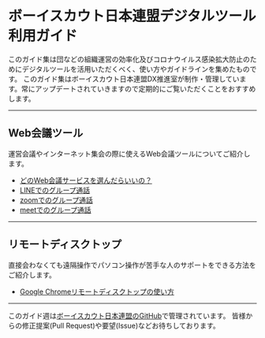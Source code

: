 # ボーイスカウト日本連盟デジタルツール利用ガイド

このガイド集は団などの組織運営の効率化及びコロナウイルス感染拡大防止のためにデジタルツールを活用いただくべく、使い方やガイドラインを集めたものです。
このガイド集はボーイスカウト日本連盟DX推進室が制作・管理しています。常にアップデートされていきますので定期的にご覧いただくことをおすすめします。

-------

## Web会議ツール
運営会議やインターネット集会の際に使えるWeb会議ツールについてご紹介します。
- [どのWeb会議サービスを選んだらいいの？](web-meeting-guide/WhatShouldIChoose.md)
- [LINEでのグループ通話]()
- [zoomでのグループ通話]()
- [meetでのグループ通話]()

-----

## リモートディスクトップ

直接会わなくても遠隔操作でパソコン操作が苦手な人のサポートをできる方法をご紹介します。

- [Google Chromeリモートディスクトップの使い方](remote-desktop/HowToUseChromeRD.md)

-----

このガイド週は[ボーイスカウト日本連盟のGitHub](https://github.com/Scout-Association-of-Japan/DX-promotion-guidelines)で管理されています。
皆様からの修正提案(Pull Request)や要望(Issue)などお待ちしております。
